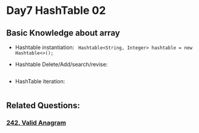 # Day7 HashTable 02

##  Basic Knowledge about array
- Hashtable instantiation:
` Hashtable<String, Integer> hashtable = new Hashtable<>();`

- Hashtable Delete/Add/search/revise: 
```

```

- HashTable iteration: 
```

```

## Related Questions:
### [242. Valid Anagram](https://leetcode.com/problems/valid-anagram/description/)

